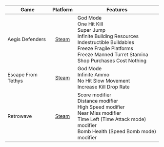 Game              | Platform                                            | Features
------------------|:---------------------------------------------------:|---------
Aegis Defenders   | [Steam](https://store.steampowered.com/app/371140)  | God Mode<br>One Hit Kill<br>Super Jump<br>Infinite Building Resources<br>Indestructible Buildables<br>Freeze Fragile Platforms<br>Freeze Manned Turret Stamina<br>Shop Purchases Cost Nothing
Escape From Tethys| [Steam](https://store.steampowered.com/app/822540)  | God Mode<br>Infinite Ammo<br>No Hit Slow Movement <br>Increase Kill Drop Rate
Retrowave         | [Steam](https://store.steampowered.com/app/1239690) | Score modifier<br>Distance modifier<br>High Speed modifier<br>Near Miss modifier<br>Time Left (Time Attack mode) modifier<br>Bomb Health (Speed Bomb mode) modifier
